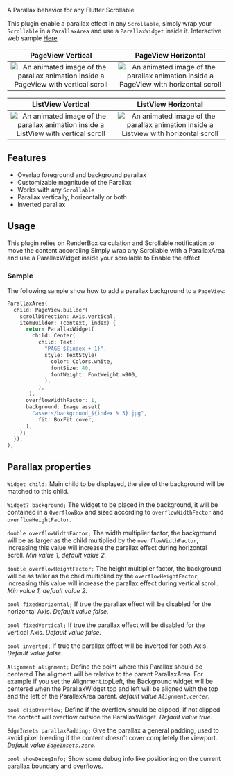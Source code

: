 A Parallax behavior for any Flutter Scrollable

<!-- Add badges here -->

This plugin enable a parallax effect in any `Scrollable`, simply wrap your `Scrollable` in a `ParallaxArea` and use a `ParallaxWidget` inside it.
Interactive web sample [Here](http://parallax.hatdroid.com)
 

PageView Vertical           |  PageView Horizontal
:-------------------------:|:-------------------------:
<img src="https://github.com/CLucera/parallax_animation/blob/develop/doc/pageview_vertical.gif?raw=true" alt="An animated image of the parallax animation inside a PageView with vertical scroll"/>|<img src="https://github.com/CLucera/parallax_animation/blob/develop/doc/pageview_horizontal.gif?raw=true" alt="An animated image of the parallax animation inside a PageView with horizontal scroll"/>

ListView Vertical           |  ListView Horizontal
:-------------------------:|:-------------------------:
<img src="https://github.com/CLucera/parallax_animation/blob/develop/doc/listview_vertical.gif?raw=true" alt="An animated image of the parallax animation inside a ListView with vertical scroll"/>|<img src="https://github.com/CLucera/parallax_animation/blob/develop/doc/listview_horizontal.gif?raw=true" alt="An animated image of the parallax animation inside a Listview with horizontal scroll"/>


## Features

* Overlap foreground and background parallax
* Customizable magnitude of the Parallax
* Works with any `Scrollable`
* Parallax vertically, horizontally or both
* Inverted parallax

## Usage

This plugin relies on RenderBox calculation and Scrollable notification to move the content accordling
Simply wrap any Scrollable with a ParallaxArea and use a ParallaxWidget inside your scrollable to Enable the effect

### Sample

The following sample show how to add a parallax background to a `PageView`:

```dart
ParallaxArea(
  child: PageView.builder(
    scrollDirection: Axis.vertical,
    itemBuilder: (context, index) {
      return ParallaxWidget(
        child: Center(
          child: Text(
            "PAGE ${index + 1}",
            style: TextStyle(
              color: Colors.white,
              fontSize: 40,
              fontWeight: FontWeight.w900,
            ),
          ),
       ),
      overflowWidthFactor: 1,
      background: Image.asset(
        "assets/background_${index % 3}.jpg",
          fit: BoxFit.cover,
      ),
    );
  }),
),
```

## Parallax properties

`Widget child;`
Main child to be displayed, the size of the background will be matched to this child.

`Widget? background;`
The widget to be placed in the background, it will be contained in a `OverflowBox` and sized according to `overflowWidthFactor` and `overflowHeightFactor`.

`double overflowWidthFactor;`
The width multiplier factor, the background will be as larger as the child multiplied by the `overflowWidthFactor`, increasing this value will increase the parallax effect during horizontal scroll.
_Min value 1, default value 2._

`double overflowHeightFactor;`
The height multiplier factor, the background will be as taller as the child multiplied by the `overflowHeightFactor`, increasing this value will increase the parallax effect during vertical scroll.
_Min value 1, default value 2._


`bool fixedHorizontal;`
If true the parallax effect will be disabled for the horizontal Axis. 
_Default value false._

`bool fixedVertical;`
If true the parallax effect will be disabled for the vertical Axis. 
_Default value false._

`bool inverted;`
If true the parallax effect will be inverted for both Axis. 
_Default value false._

`Alignment alignment;`
Define the point where this Parallax should be centered The aligment will be relative to the parent ParallaxArea.
For example if you set the Alignment.topLeft, the Background widget will be centered when the ParallaxWidget top and left will be aligned with the top and the left of the ParallaxArea parent.
_default value `Alignment.center`._

`bool clipOverflow;`
Define if the overflow should be clipped, if not clipped the content will overflow outside the ParallaxWidget.
_Default value true._

`EdgeInsets parallaxPadding;`
Give the parallax a general padding, used to avoid pixel bleeding if the content doesn't cover completely the viewport.
_Default value `EdgeInsets.zero`._

`bool showDebugInfo;`
Show some debug info like positioning on the current parallax boundary and overflows.
